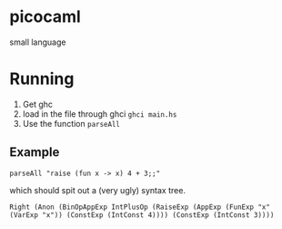 # picocaml
small language


# Running 

1. Get ghc
2. load in the file through ghci `ghci main.hs`
3. Use the function `parseAll`

## Example

    parseAll "raise (fun x -> x) 4 + 3;;"
    
which should spit out a (very ugly) syntax tree.

    Right (Anon (BinOpAppExp IntPlusOp (RaiseExp (AppExp (FunExp "x" (VarExp "x")) (ConstExp (IntConst 4)))) (ConstExp (IntConst 3))))
    
    
